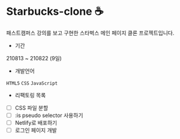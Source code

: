 # Starbucks-clone ☕️

패스트캠퍼스 강의를 보고 구현한 스타벅스 메인 페이지 클론 프로젝트입니다.

* 기간

210813 ~ 210822 (9일)

* 개발언어

`HTML5` `CSS` `JavaScript`

* 리팩토링 목록

- [ ] CSS 파일 분할
- [ ] :is pseudo selector 사용하기
- [ ] Netlify로 배포하기
- [ ] 로그인 페이지 개발
